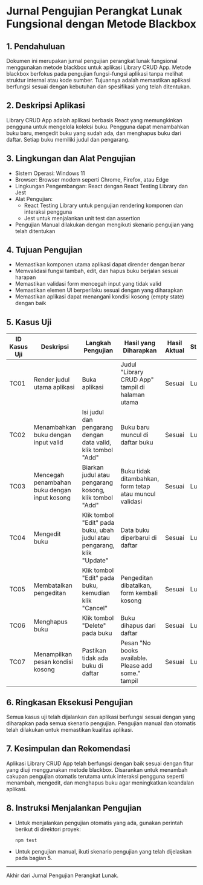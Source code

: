 # Jurnal Pengujian Perangkat Lunak Fungsional dengan Metode Blackbox

## 1. Pendahuluan
Dokumen ini merupakan jurnal pengujian perangkat lunak fungsional menggunakan metode blackbox untuk aplikasi Library CRUD App. Metode blackbox berfokus pada pengujian fungsi-fungsi aplikasi tanpa melihat struktur internal atau kode sumber. Tujuannya adalah memastikan aplikasi berfungsi sesuai dengan kebutuhan dan spesifikasi yang telah ditentukan.

## 2. Deskripsi Aplikasi
Library CRUD App adalah aplikasi berbasis React yang memungkinkan pengguna untuk mengelola koleksi buku. Pengguna dapat menambahkan buku baru, mengedit buku yang sudah ada, dan menghapus buku dari daftar. Setiap buku memiliki judul dan pengarang.

## 3. Lingkungan dan Alat Pengujian
- Sistem Operasi: Windows 11
- Browser: Browser modern seperti Chrome, Firefox, atau Edge
- Lingkungan Pengembangan: React dengan React Testing Library dan Jest
- Alat Pengujian:
  - React Testing Library untuk pengujian rendering komponen dan interaksi pengguna
  - Jest untuk menjalankan unit test dan assertion
- Pengujian Manual dilakukan dengan mengikuti skenario pengujian yang telah ditentukan

## 4. Tujuan Pengujian
- Memastikan komponen utama aplikasi dapat dirender dengan benar
- Memvalidasi fungsi tambah, edit, dan hapus buku berjalan sesuai harapan
- Memastikan validasi form mencegah input yang tidak valid
- Memastikan elemen UI berperilaku sesuai dengan yang diharapkan
- Memastikan aplikasi dapat menangani kondisi kosong (empty state) dengan baik

## 5. Kasus Uji

<!-- Tambahkan gambar screenshot hasil pengujian di bawah ini untuk setiap kasus uji -->

| ID Kasus Uji | Deskripsi                          | Langkah Pengujian                                                    | Hasil yang Diharapkan                                | Hasil Aktual | Status |
|--------------|----------------------------------|--------------------------------------------------------------------|-----------------------------------------------------|--------------|--------|
| TC01         | Render judul utama aplikasi       | Buka aplikasi                                                      | Judul "Library CRUD App" tampil di halaman utama    | Sesuai       | Lulus  |
| TC02         | Menambahkan buku dengan input valid | Isi judul dan pengarang dengan data valid, klik tombol "Add"      | Buku baru muncul di daftar buku                      | Sesuai       | Lulus  |
| TC03         | Mencegah penambahan buku dengan input kosong | Biarkan judul atau pengarang kosong, klik tombol "Add"             | Buku tidak ditambahkan, form tetap atau muncul validasi | Sesuai       | Lulus  |
| TC04         | Mengedit buku                    | Klik tombol "Edit" pada buku, ubah judul atau pengarang, klik "Update" | Data buku diperbarui di daftar                        | Sesuai       | Lulus  |
| TC05         | Membatalkan pengeditan           | Klik tombol "Edit" pada buku, kemudian klik "Cancel"              | Pengeditan dibatalkan, form kembali kosong           | Sesuai       | Lulus  |
| TC06         | Menghapus buku                  | Klik tombol "Delete" pada buku                                     | Buku dihapus dari daftar                             | Sesuai       | Lulus  |
| TC07         | Menampilkan pesan kondisi kosong | Pastikan tidak ada buku di daftar                                  | Pesan "No books available. Please add some." tampil | Sesuai       | Lulus  |

## 6. Ringkasan Eksekusi Pengujian
Semua kasus uji telah dijalankan dan aplikasi berfungsi sesuai dengan yang diharapkan pada semua skenario pengujian. Pengujian manual dan otomatis telah dilakukan untuk memastikan kualitas aplikasi.

## 7. Kesimpulan dan Rekomendasi
Aplikasi Library CRUD App telah berfungsi dengan baik sesuai dengan fitur yang diuji menggunakan metode blackbox. Disarankan untuk menambah cakupan pengujian otomatis terutama untuk interaksi pengguna seperti menambah, mengedit, dan menghapus buku agar meningkatkan keandalan aplikasi.

## 8. Instruksi Menjalankan Pengujian
- Untuk menjalankan pengujian otomatis yang ada, gunakan perintah berikut di direktori proyek:
  ```
  npm test
  ```
- Untuk pengujian manual, ikuti skenario pengujian yang telah dijelaskan pada bagian 5.

---

Akhir dari Jurnal Pengujian Perangkat Lunak.
